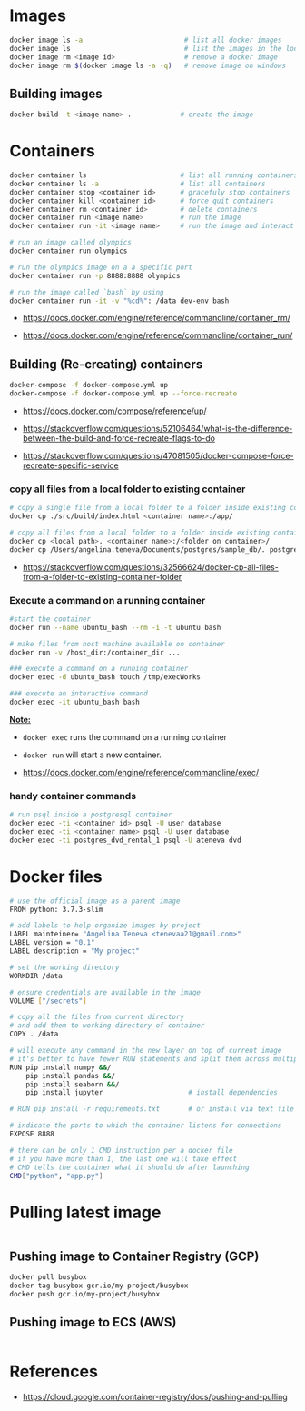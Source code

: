 
# Images

```bash
docker image ls -a                         # list all docker images
docker image ls                            # list the images in the local repo
docker image rm <image id>                 # remove a docker image
docker image rm $(docker image ls -a -q)   # remove image on windows
```

## Building images

```bash
docker build -t <image name> .            # create the image 
```

# Containers

```bash
docker container ls                       # list all running containers
docker container ls -a                    # list all containers
docker container stop <container id>      # gracefuly stop containers
docker container kill <container id>      # force quit containers
docker container rm <container id>        # delete containers
docker container run <image name>         # run the image
docker container run -it <image name>     # run the image and interact with it

# run an image called olympics
docker container run olympics

# run the olympics image on a a specific port
docker container run -p 8888:8888 olympics  

# run the image called `bash` by using
docker container run -it -v "%cd%": /data dev-env bash 
```

* <https://docs.docker.com/engine/reference/commandline/container_rm/>

* <https://docs.docker.com/engine/reference/commandline/container_run/>

## Building (Re-creating) containers

```bash
docker-compose -f docker-compose.yml up
docker-compose -f docker-compose.yml up --force-recreate
```

* <https://docs.docker.com/compose/reference/up/>

* <https://stackoverflow.com/questions/52106464/what-is-the-difference-between-the-build-and-force-recreate-flags-to-do>

* <https://stackoverflow.com/questions/47081505/docker-compose-force-recreate-specific-service>

### copy all files from a local folder to existing container

```bash
# copy a single file from a local folder to a folder inside existing container
docker cp ./src/build/index.html <container name>:/app/

# copy all files from a local folder to a folder inside existing container
docker cp <local path>. <container name>:/<folder on container>/
docker cp /Users/angelina.teneva/Documents/postgres/sample_db/. postgres_dvd_rental_1/:/home/
```

* <https://stackoverflow.com/questions/32566624/docker-cp-all-files-from-a-folder-to-existing-container-folder>

### Execute a command on a running container

```bash
#start the container
docker run --name ubuntu_bash --rm -i -t ubuntu bash       

# make files from host machine available on container
docker run -v /host_dir:/container_dir ...                 

### execute a command on a running container
docker exec -d ubuntu_bash touch /tmp/execWorks            

### execute an interactive command
docker exec -it ubuntu_bash bash                           
```

[**Note:**](https://stackoverflow.com/questions/27673563/how-to-get-into-psql-of-a-running-postgres-container)

* `docker exec` runs the command on a running container
* `docker run` will start a new container.

* <https://docs.docker.com/engine/reference/commandline/exec/>

### handy container commands

```bash
# run psql inside a postgresql container
docker exec -ti <container id> psql -U user database
docker exec -ti <container name> psql -U user database
docker exec -ti postgres_dvd_rental_1 psql -U ateneva dvd
```

# Docker files

```bash
# use the official image as a parent image
FROM python: 3.7.3-slim    

# add labels to help organize images by project
LABEL mainteiner= "Angelina Teneva <tenevaa21@gmail.com>"
LABEL version = "0.1"
LABEL description = "My project"

# set the working directory
WORKDIR /data      

# ensure credentials are available in the image
VOLUME ["/secrets"]

# copy all the files from current directory 
# and add them to working directory of container
COPY . /data       

# will execute any command in the new layer on top of current image
# it's better to have fewer RUN statements and split them across multiple lines
RUN pip install numpy &&/
    pip install pandas &&/
    pip install seaborn &&/
    pip install jupyter                     # install dependencies

# RUN pip install -r requirements.txt       # or install via text file

# indicate the ports to which the container listens for connections
EXPOSE 8888       

# there can be only 1 CMD instruction per a docker file
# if you have more than 1, the last one will take effect
# CMD tells the container what it should do after launching
CMD["python", "app.py"]

```

# Pulling latest image

```bash

```

## Pushing image to Container Registry (GCP)

```bash
docker pull busybox
docker tag busybox gcr.io/my-project/busybox
docker push gcr.io/my-project/busybox
```

## Pushing image to ECS (AWS)

```bash
```

# References

* <https://cloud.google.com/container-registry/docs/pushing-and-pulling>
